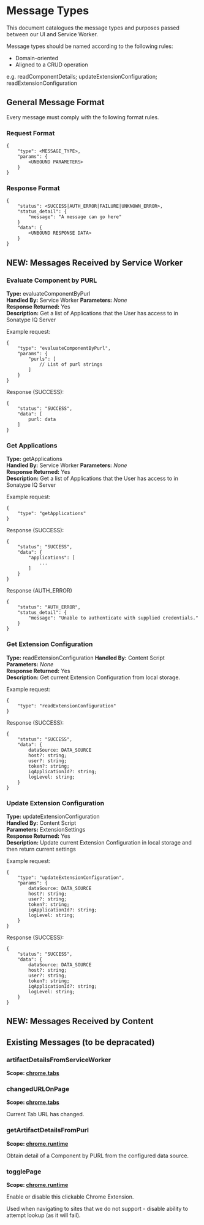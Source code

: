 # Message Types

This document catalogues the message types and purposes passed between our UI and Service Worker.

Message types should be named according to the following rules:
- Domain-oriented 
- Aligned to a CRUD operation
  
e.g. readComponentDetails; updateExtensionConfiguration; readExtensionConfiguration

## General Message Format

Every message must comply with the following format rules.

### Request Format

```
{
    "type": <MESSAGE_TYPE>,
    "params": {
        <UNBOUND PARAMETERS>
    }
}
```

### Response Format

```
{
    "status": <SUCCESS|AUTH_ERROR|FAILURE|UNKNOWN_ERROR>,
    "status_detail": {
        "message": "A message can go here"
    }
    "data": {
        <UNBOUND RESPONSE DATA>
    }
}
```


## NEW: Messages Received by Service Worker

### Evaluate Component by PURL

**Type:** evaluateComponentByPurl  
**Handled By:** Service Worker
**Parameters:** *None*  
**Response Returned:** Yes  
**Description:** Get a list of Applications that the User has access to in Sonatype IQ Server  

Example request:
```
{
    "type": "evaluateComponentByPurl",
    "params": {
        "purls": [
            // List of purl strings
        ]
    }
}
```

Response (SUCCESS):
```
{
    "status": "SUCCESS",
    "data": [
        purl: data
    ]
}
```

### Get Applications

**Type:** getApplications  
**Handled By:** Service Worker
**Parameters:** *None*  
**Response Returned:** Yes  
**Description:** Get a list of Applications that the User has access to in Sonatype IQ Server  

Example request:
```
{
    "type": "getApplications"
}
```

Response (SUCCESS):
```
{
    "status": "SUCCESS",
    "data": {
        "applications": [
            ...
        ]
    }
}
```

Response (AUTH_ERROR)
```
{
    "status": "AUTH_ERROR",
    "status_detail": {
        "message": "Unable to authenticate with supplied credentials."
    }
}
```

### Get Extension Configuration

**Type:** readExtensionConfiguration 
**Handled By:** Content Script  
**Parameters:** *None*  
**Response Returned:** Yes  
**Description:** Get current Extension Configuration from local storage.  

Example request:
```
{
    "type": "readExtensionConfiguration"
}
```

Response (SUCCESS):
```
{
    "status": "SUCCESS",
    "data": {
        dataSource: DATA_SOURCE
        host?: string;
        user?: string;
        token?: string;
        iqApplicationId?: string;
        logLevel: string;
    }
}
```

### Update Extension Configuration

**Type:** updateExtensionConfiguration  
**Handled By:** Content Script   
**Parameters:** ExtensionSettings  
**Response Returned:** Yes  
**Description:** Update current Extension Configuration in local storage and then return current settings

Example request:
```
{
    "type": "updateExtensionConfiguration",
    "params": {
        dataSource: DATA_SOURCE
        host?: string;
        user?: string;
        token?: string;
        iqApplicationId?: string;
        logLevel: string;
    }
}
```

Response (SUCCESS):
```
{
    "status": "SUCCESS",
    "data": {
        dataSource: DATA_SOURCE
        host?: string;
        user?: string;
        token?: string;
        iqApplicationId?: string;
        logLevel: string;
    }
}
```

## NEW: Messages Received by Content


## Existing Messages (to be depracated)

### artifactDetailsFromServiceWorker

**Scope: [chrome.tabs](https://developer.chrome.com/docs/extensions/reference/tabs/)**

### changedURLOnPage

**Scope: [chrome.tabs](https://developer.chrome.com/docs/extensions/reference/tabs/)**

Current Tab URL has changed.

### getArtifactDetailsFromPurl

**Scope: [chrome.runtime](https://developer.chrome.com/docs/extensions/reference/runtime/)**

Obtain detail of a Component by PURL from the configured data source.

### togglePage

**Scope: [chrome.runtime](https://developer.chrome.com/docs/extensions/reference/runtime/)**

Enable or disable this clickable Chrome Extension.

Used when navigating to sites that we do not support - disable ability to attempt lookup (as it will fail).